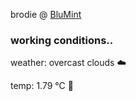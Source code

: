 brodie @ [BluMint](https://www.linkedin.com/company/blumint-io/)

<!--weather_start-->
### working conditions..

weather: overcast clouds ☁️

temp: 1.79 °C 🧥

<!--weather_end-->
